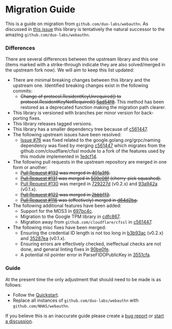 # Migration Guide

This is a guide on migration from `github.com/duo-labs/webauthn`. As discussed in [this issue](https://github.com/duo-labs/webauthn/issues/155)
this library is tentatively the natural successor to the amazing `github.com/duo-labs/webauthn`.

### Differences

There are several differences between the upstream library and this one (items marked with a strike-through indicate
they are also solved/merged in the upstream fork now). We will aim to keep this list updated:

* There are minimal breaking changes between this library and the upstream one. Identified breaking changes exist in the
  following commits:
    * ~~Change of protocol.ResidentKeyUnrequired() to protocol.ResidentKeyNotRequired() [5ad54f8](https://github.com/NHAS/webauthn/commit/5ad54f89952eb238a7d6e10ed2d443738351d67f).~~
      This method has been restored as a deprecated function making the migration path clearer.
* This library is versioned with branches per minor version for back-porting fixes.
* This library releases tagged versions.
* This library has a smaller dependency tree because of [c561447](https://github.com/NHAS/webauthn/commit/c561447e218d73421476565a3d66ab6dc934966c).
* The following upstream issues have been resolved:
    * [Issue #76](https://github.com/duo-labs/webauthn/issues/76) was fixed related to the google.golang.org/grpc/naming dependency was fixed by merging
      [c561447](https://github.com/NHAS/webauthn/commit/c561447e218d73421476565a3d66ab6dc934966c)
      which migrates from the github.com/cloudflare/cfssl module to a fork of the features used by this module implemented
      in [1edcf14](https://github.com/go-webauthn/revoke/commit/1edcf14a748f88f41663433f336e07604f5e72c1).
* The following pull requests in the upstream repository are merged in one form or another:
    * ~~[Pull Request #132](https://github.com/duo-labs/webauthn/pull/132) was merged in [401a3f6](https://github.com/NHAS/webauthn/commit/401a3f63b5fb3c91faa52c56a9295b78d62e039f).~~
    * ~~[Pull Request #131](https://github.com/duo-labs/webauthn/pull/131) was merged in [509e08f](https://github.com/NHAS/webauthn/commit/509e08fb364c78be30067a93d976730a8fe4a656) (cherry-pick squashed).~~
    * [Pull Request #130](https://github.com/duo-labs/webauthn/pull/130) was merged in [729227d](https://github.com/NHAS/webauthn/commit/729227d1ec0504ebb518f38e72bcd10ae68c4130) (v0.2.x) and [93a942a](https://github.com/NHAS/webauthn/commit/93a942a90dbb82d997e1ed2945ba41b37d47890f) (v0.1.x).
    * ~~[Pull Request #122](https://github.com/duo-labs/webauthn/pull/122) was merged in [2bbb113](https://github.com/NHAS/webauthn/commit/2bbb113b333b775d2d7c5551b7220f713f666f00).~~
    * ~~[Pull Request #116](https://github.com/duo-labs/webauthn/pull/116) was (effectively) merged in [d64d2ba](https://github.com/NHAS/webauthn/commit/d64d2ba780240964310c7f5862add333bc659348).~~
* The following additional features have been added:
  * Support for the MDS3 in [697bc4c](https://github.com/NHAS/webauthn/commit/697bc4cb16d3cfc8755bd946b55b9699e76a4510).
  * Migration to the Google TPM library in [cdfc867](https://github.com/NHAS/webauthn/commit/cdfc8674dbeaed1b48b28bc87c364dffe132b104).
  * Migration away from `github.com/cloudflare/cfssl` in [c561447](https://github.com/NHAS/webauthn/commit/c561447e218d73421476565a3d66ab6dc934966c).
* The following misc fixes have been merged:
    * Ensuring the credential ID length is not too long in [b3b93ac](https://github.com/NHAS/webauthn/commit/b3b93ac3770a26a92adbcd4b527bbb391127931b) (v0.2.x) and [35287ea](https://github.com/NHAS/webauthn/commit/35287ea54b50b1f553f3cc0f0f5527039f375e2c) (v0.1.x).
    * Ensuring errors are effectively checked, ineffectual checks are not done, and general linting fixes in [90be0fe](https://github.com/NHAS/webauthn/commit/90be0fe276222bd574cf19856081979789ce9fca).
    * A potential nil pointer error in ParseFIDOPublicKey in [3551cfa](https://github.com/NHAS/webauthn/commit/3551cfae24f258cd9c978a73711fb9551f82d1e4).

### Guide

At the present time the only adjustment that should need to be made is as follows:

- Follow the [Quickstart](README.md#quickstart).
- Replace all instances of `github.com/duo-labs/webauthn` with `github.com/NHAS/webauthn`.

If you believe this is an inaccurate guide please create a
[bug report](https://github.com/NHAS/webauthn/issues/new?assignees=&labels=type%2Fpotential-bug%2Cstatus%2Fneeds-triage%2Cpriority%2Fnormal&template=bug-report.yml) 
or [start a discussion](https://github.com/NHAS/webauthn/discussions/new).